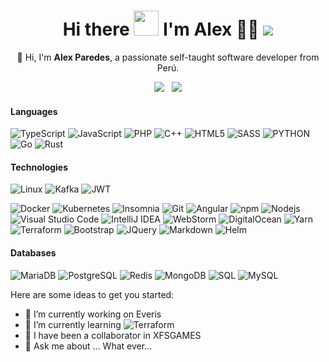 <h1 align="center">
  Hi there <a href="#"><img src="https://media.giphy.com/media/hvRJCLFzcasrR4ia7z/giphy.gif" width="40px"/></a> I'm Alex 👨‍💻 <a href="#"><img src="https://badges.pufler.dev/visits/foovar/foovar"></a>
</h1>

<p align="center">
  📢 Hi, I'm <b>Alex Paredes</b>, a passionate self-taught software developer from Perú.
</p>

<p align="center">
  <a href="mailto:solothealex@gmail.com"><img src="https://img.shields.io/badge/Gmail-D14836?style=for-the-badge&logo=gmail&logoColor=white&link=mailto:solothealex@gmail.com"/></a>&nbsp;&nbsp;
  <a href="https://www.linkedin.com/in/xalexparedes"><img src="https://img.shields.io/badge/LinkedIn-0077B5?style=for-the-badge&logo=linkedin&logoColor=white&link=https://www.linkedin.com/in/xalexparedes"/></a>
</p>

#### Languages
<!-- ![CSharp](https://img.shields.io/badge/-CSharp-fff?&logo=c-sharp&logoColor=blue) -->
<!-- ![Java](https://img.shields.io/badge/-Java-007396?style=flat-square&logo=Java&logoColor=white) -->
<!-- ![CSS](https://img.shields.io/badge/-CSS-fff?&logo=CSS3&logoColor=blue) -->
![TypeScript](https://img.shields.io/badge/-TypeScript-007ACC?style=flat-square&logo=typescript&logoColor=white)
![JavaScript](https://img.shields.io/badge/-JavaScript-F7DF1E?style=flat-square&logo=JavaScript&logoColor=white)
![PHP](https://img.shields.io/badge/-PHP-fff?&logo=PHP)
![C++](https://img.shields.io/badge/-C++-fff?&logo=c%2b%2b&logoColor=00599C)
![HTML5](https://img.shields.io/badge/-HTML5-E34F26?style=flat-square&logo=html5&logoColor=white)
![SASS](https://img.shields.io/badge/-Sass-CC6699?style=flat-square&logo=sass&logoColor=white)
![PYTHON](https://img.shields.io/badge/-Python-3776AB?style=flat-square&logo=Python&logoColor=white)
![Go](https://img.shields.io/badge/-Go-45b8d8?style=flat-square&logo=Go&logoColor=white)
![Rust](https://img.shields.io/badge/-Rust-231F20?&logo=rust&logoColor=white)

#### Technologies
 <!-- <img alt="SonarQube" src="https://img.shields.io/badge/-SonarQube-4E9BCD?style=flat-square&logo=SonarQube&logoColor=white" /> -->
 <!-- <img alt="Grafana" src="https://img.shields.io/badge/-Grafana-F46800?style=flat-square&logo=Grafana&logoColor=white" /> -->
  ![Linux](https://img.shields.io/badge/-Linux-FCC624?style=flat-square&logo=Linux&logoColor=white)
  ![Kafka](https://img.shields.io/badge/-Kafka-231F20?style=flat-square&logo=Apache+Kafka&logoColor=white)
  ![JWT](https://img.shields.io/badge/-JWT-000000?style=flat-square&logo=JSON+Web+Tokens&logoColor=white)
  <!-- ![React](https://img.shields.io/badge/-React-45b8d8?style=flat-square&logo=react&logoColor=white) -->
  ![Docker](https://img.shields.io/badge/-Docker-46a2f1?style=flat-square&logo=docker&logoColor=white)
  ![Kubernetes](https://img.shields.io/badge/-Kubernetes-2C8EBB?style=flat-square&logo=Kubernetes&logoColor=white)
  ![Insomnia](https://img.shields.io/badge/-Insomnia-5849BE?style=flat-square&logo=insomnia&logoColor=white)
  ![Git](https://img.shields.io/badge/-Git-F05032?style=flat-square&logo=git&logoColor=white)
  ![Angular](https://img.shields.io/badge/-Angular-DD0031?style=flat-square&logo=angular&logoColor=white)
  ![npm](https://img.shields.io/badge/-NPM-CB3837?style=flat-square&logo=npm&logoColor=white)
  ![Nodejs](https://img.shields.io/badge/-Nodejs-43853d?style=flat-square&logo=Node.js&logoColor=white)
  ![Visual Studio Code](https://img.shields.io/badge/-Visual_Studio_Code-007ACC?style=flat-square&logo=Visual+Studio+Code&logoColor=white)
  ![IntelliJ IDEA](https://img.shields.io/badge/-IntelliJ_IDEA-000000?style=flat-square&logo=IntelliJ+IDEA&logoColor=white)
  ![WebStorm](https://img.shields.io/badge/-WebStorm-000000?style=flat-square&logo=WebStorm&logoColor=white)
  ![DigitalOcean](https://img.shields.io/badge/-DigitalOcean-0080FF?style=flat-square&logo=DigitalOcean&logoColor=white)
  ![Yarn](https://img.shields.io/badge/-Yarn-2C8EBB?style=flat-square&logo=Yarn&logoColor=white)
  ![Terraform](https://img.shields.io/badge/-Terraform-623ce4?style=flat-square&logo=Terraform&logoColor=white)
  ![Bootstrap](https://img.shields.io/badge/-Bootstrap-fff?style=flat&logo=bootstrap&logoColor=563D7C)
  ![JQuery](https://img.shields.io/badge/-JQuery-fff?style=flat&logo=jquery&logoColor=blue)
  ![Markdown](https://img.shields.io/badge/-Markdown-fff?style=flat&logo=markdown&logoColor=black)
  ![Helm](https://img.shields.io/badge/-Helm-fff?style=flat&logo=helm&logoColor=blue)
  
#### Databases
  ![MariaDB](https://img.shields.io/badge/-MariaDB-003545?style=flat-square&logo=MariaDB&logoColor=white)
  ![PostgreSQL](https://img.shields.io/badge/-PostgreSQL-336791?style=flat-square&logo=PostgreSQL&logoColor=white)
  ![Redis](https://img.shields.io/badge/-Redis-DC382D?style=flat-square&logo=Redis&logoColor=white)
  ![MongoDB](https://img.shields.io/badge/-MongoDB-13aa52?style=flat-square&logo=mongodb&logoColor=white)
  ![SQL](https://img.shields.io/badge/-SQL-fff?style=flat&logo=Microsoft-SQL-Server&logoColor=blue)
  ![MySQL](https://img.shields.io/badge/-MySQL-fff?style=flat&logo=mysql)
  
<!-- ### Hi there 👋 -->

<!--
**Foovar/foovar** is a ✨ _special_ ✨ repository because its `README.md` (this file) appears on your GitHub profile.
-->
Here are some ideas to get you started:

- 🔭 I’m currently working on Everis
- 🌱 I’m currently learning <img alt="Terraform" src="https://img.shields.io/badge/-Terraform-623ce4?style=flat-square&logo=Terraform&logoColor=white" />
- 👯 I have been a collaborator in XFSGAMES
- 💬 Ask me about ... What ever...
<!-- 
- 🤔 I’m looking for help with ...
- 📫 How to reach me: ...
- 😄 Pronouns: ...
- ⚡ Fun fact: ...-->

